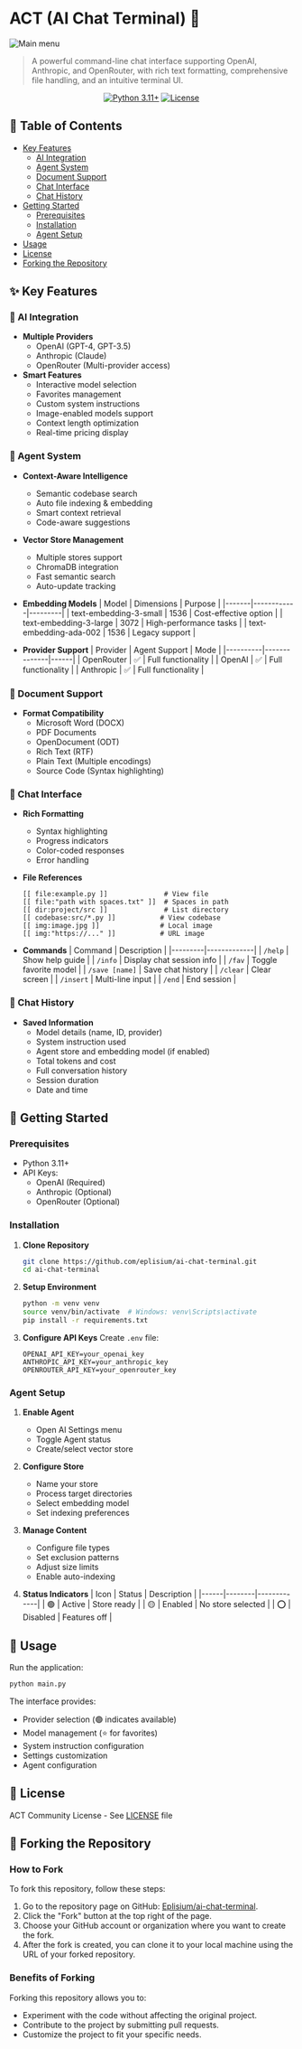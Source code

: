 # ACT (AI Chat Terminal) 🤖
![Main menu](https://github.com/user-attachments/assets/cf6ca3b2-b153-4791-ad0d-6b5abe0ecde6)

> A powerful command-line chat interface supporting OpenAI, Anthropic, and OpenRouter, with rich text formatting, comprehensive file handling, and an intuitive terminal UI.

<div align="center">

[![Python 3.11+](https://img.shields.io/badge/python-3.11+-blue.svg)](https://www.python.org/downloads/)
[![License](https://img.shields.io/badge/license-ACT%20Community-green.svg)](LICENSE)

</div>

## 📑 Table of Contents
- [Key Features](#-key-features)
  - [AI Integration](#-ai-integration)
  - [Agent System](#-agent-system)
  - [Document Support](#-document-support)
  - [Chat Interface](#-chat-interface)
  - [Chat History](#-chat-history)
- [Getting Started](#-getting-started)
  - [Prerequisites](#prerequisites)
  - [Installation](#installation)
  - [Agent Setup](#agent-setup)
- [Usage](#-usage)
- [License](#-license)
- [Forking the Repository](#-forking-the-repository)

## ✨ Key Features

### 🤖 AI Integration
- **Multiple Providers**
  - OpenAI (GPT-4, GPT-3.5)
  - Anthropic (Claude)
  - OpenRouter (Multi-provider access)
- **Smart Features**
  - Interactive model selection
  - Favorites management
  - Custom system instructions
  - Image-enabled models support
  - Context length optimization
  - Real-time pricing display

### 🧠 Agent System
- **Context-Aware Intelligence**
  - Semantic codebase search
  - Auto file indexing & embedding
  - Smart context retrieval
  - Code-aware suggestions

- **Vector Store Management**
  - Multiple stores support
  - ChromaDB integration
  - Fast semantic search
  - Auto-update tracking

- **Embedding Models**
  | Model | Dimensions | Purpose |
  |-------|------------|---------|
  | text-embedding-3-small | 1536 | Cost-effective option |
  | text-embedding-3-large | 3072 | High-performance tasks |
  | text-embedding-ada-002 | 1536 | Legacy support |

- **Provider Support**
  | Provider | Agent Support | Mode |
  |----------|--------------|------|
  | OpenRouter | ✅ | Full functionality |
  | OpenAI | ✅ | Full functionality |
  | Anthropic | ✅ | Full functionality |

### 📄 Document Support
- **Format Compatibility**
  - Microsoft Word (DOCX)
  - PDF Documents
  - OpenDocument (ODT)
  - Rich Text (RTF)
  - Plain Text (Multiple encodings)
  - Source Code (Syntax highlighting)

### 💬 Chat Interface
- **Rich Formatting**
  - Syntax highlighting
  - Progress indicators
  - Color-coded responses
  - Error handling

- **File References**
  ```
  [[ file:example.py ]]              # View file
  [[ file:"path with spaces.txt" ]]  # Spaces in path
  [[ dir:project/src ]]              # List directory
  [[ codebase:src/*.py ]]           # View codebase
  [[ img:image.jpg ]]               # Local image
  [[ img:"https://..." ]]           # URL image
  ```

- **Commands**
  | Command | Description |
  |---------|-------------|
  | `/help` | Show help guide |
  | `/info` | Display chat session info |
  | `/fav` | Toggle favorite model |
  | `/save [name]` | Save chat history |
  | `/clear` | Clear screen |
  | `/insert` | Multi-line input |
  | `/end` | End session |

### 💾 Chat History
- **Saved Information**
  - Model details (name, ID, provider)
  - System instruction used
  - Agent store and embedding model (if enabled)
  - Total tokens and cost
  - Full conversation history
  - Session duration
  - Date and time

## 🚀 Getting Started

### Prerequisites
- Python 3.11+
- API Keys:
  - OpenAI (Required)
  - Anthropic (Optional)
  - OpenRouter (Optional)

### Installation

1. **Clone Repository**
   ```bash
   git clone https://github.com/eplisium/ai-chat-terminal.git
   cd ai-chat-terminal
   ```

2. **Setup Environment**
   ```bash
   python -m venv venv
   source venv/bin/activate  # Windows: venv\Scripts\activate
   pip install -r requirements.txt
   ```

3. **Configure API Keys**
   Create `.env` file:
   ```env
   OPENAI_API_KEY=your_openai_key
   ANTHROPIC_API_KEY=your_anthropic_key
   OPENROUTER_API_KEY=your_openrouter_key
   ```

### Agent Setup

1. **Enable Agent**
   - Open AI Settings menu
   - Toggle Agent status
   - Create/select vector store

2. **Configure Store**
   - Name your store
   - Process target directories
   - Select embedding model
   - Set indexing preferences

3. **Manage Content**
   - Configure file types
   - Set exclusion patterns
   - Adjust size limits
   - Enable auto-indexing

4. **Status Indicators**
   | Icon | Status | Description |
   |------|--------|-------------|
   | 🟢 | Active | Store ready |
   | 🟡 | Enabled | No store selected |
   | ⭕ | Disabled | Features off |

## 📖 Usage

Run the application:
```bash
python main.py
```

The interface provides:
- Provider selection (🟢 indicates available)
- Model management (⭐ for favorites)
- System instruction configuration
- Settings customization
- Agent configuration

## 📝 License

ACT Community License - See [LICENSE](LICENSE) file 

## 🍴 Forking the Repository

### How to Fork

To fork this repository, follow these steps:

1. Go to the repository page on GitHub: [Eplisium/ai-chat-terminal](https://github.com/eplisium/ai-chat-terminal).
2. Click the "Fork" button at the top right of the page.
3. Choose your GitHub account or organization where you want to create the fork.
4. After the fork is created, you can clone it to your local machine using the URL of your forked repository.

### Benefits of Forking

Forking this repository allows you to:

- Experiment with the code without affecting the original project.
- Contribute to the project by submitting pull requests.
- Customize the project to fit your specific needs.
